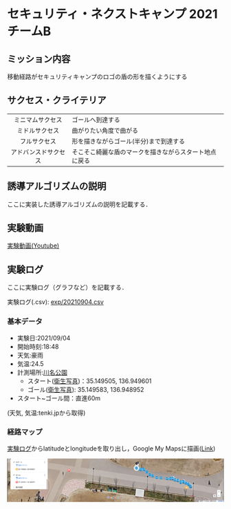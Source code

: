 # セキュリティ・ネクストキャンプ 2021 チームB
## ミッション内容

移動経路がセキュリティキャンプのロゴの盾の形を描くようにする

## サクセス・クライテリア

|||
|:---:|:---|
|ミニマムサクセス|ゴールへ到達する|
|ミドルサクセス|曲がりたい角度で曲がる|
|フルサクセス|形を描きながらゴール(半分)まで到達する|
|アドバンスドサクセス|そこそこ綺麗な盾のマークを描きながらスタート地点に戻る|

## 誘導アルゴリズムの説明

ここに実装した誘導アルゴリズムの説明を記載する．

## 実験動画

[実験動画(Youtube)](https://youtu.be/h17x-8-ItVw, "実験動画")

## 実験ログ

ここに実験ログ（グラフなど）を記載する．

実験ログ(.csv): [exp/20210904.csv](exp/20210904.csv)

### 基本データ

- 実験日:2021/09/04
- 開始時刻:18:48
- 天気:豪雨
- 気温:24.5
- 計測場所:[川名公園](https://goo.gl/maps/Dh7UL1fVNTs2rAgH6)
  - スタート([衛生写真](https://www.google.com/maps/place/35%C2%B008'58.2%22N+136%C2%B056'58.6%22E/@35.1495823,136.9493593,79m/data=!3m1!1e3!4m5!3m4!1s0x0:0x0!8m2!3d35.149505!4d136.949601))：35.149505, 136.949601
  - ゴール([衛生写真](https://www.google.com/maps/place/1-ch%C5%8Dme-44+Hanamit%C5%8Dri,+Showa+Ward,+Nagoya,+Aichi+466-0831/@35.1496004,136.949184,79m/data=!3m1!1e3!4m13!1m7!3m6!1s0x0:0x0!2zMzXCsDA4JzU4LjUiTiAxMzbCsDU2JzU2LjIiRQ!3b1!8m2!3d35.149583!4d136.948952!3m4!1s0x60037a85abfe1981:0x8889f44808240871!8m2!3d35.1493212!4d136.9486764)): 35.149583, 136.948952
- スタート~ゴール間：直進60m

(天気, 気温:tenki.jpから取得)

### 経路マップ

[実験ログ](exp/20210904.csv)からlatitudeとlongitudeを取り出し，Google My Mapsに描画([Link](https://www.google.com/maps/d/edit?mid=1gncQSY1DwNDEuz3T8xGdS-zmDTmZJsbg&usp=sharing))

![経路マップ](/exp/images/load.png)

